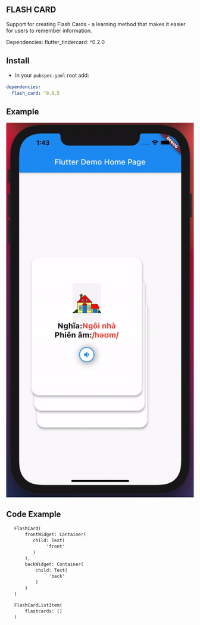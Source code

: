 ## FLASH CARD

Support for creating Flash Cards - a learning method that makes it easier for users to remember information.

Dependencies:
  flutter_tindercard: ^0.2.0

## Install 
* In your `pubspec.yaml` root add:

```yaml
dependencies:
  flash_card: ^0.0.5
```
## Example
![Showscase gif](https://github.com/BrianTV98/flash_card/blob/main/assets/flash_card_demo.gif)

## Code Example

```
   FlashCard(
       frontWidget: Container(
          child: Text(
               'front'
          )
       ),
       backWidget: Container(
           child: Text(
                'back'
           )
       )
   )
```

```
   FlashCardListItem(
       flashcards: []
   )

```
